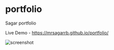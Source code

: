 # portfolio
Sagar portfolio


Live Demo - https://mrsagarrb.github.io/portfolio/


![screenshot](https://user-images.githubusercontent.com/87903581/146648699-a5f83ef3-ec8d-4778-aaa9-dddabd51a73e.png)
